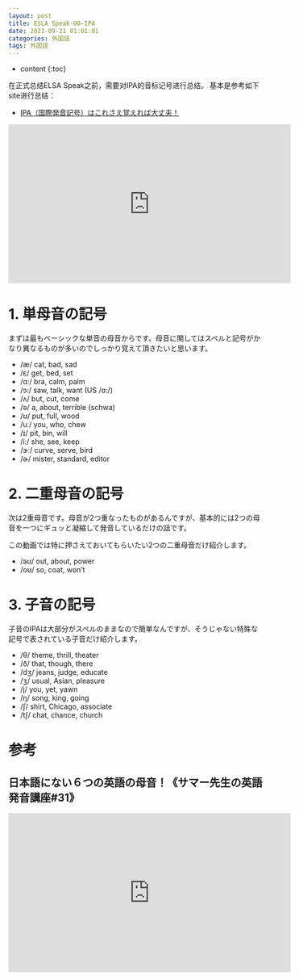 ```yaml
---
layout: post
title: ESLA Speak-00-IPA
date: 2021-09-21 01:01:01
categories: 外国語
tags: 外国語
---
```

* content
{:toc}

在正式总结ELSA Speak之前，需要对IPA的音标记号进行总结。
基本是参考如下site进行总结：
- [IPA（国際発音記号）はこれさえ覚えれば大丈夫！](https://dr-d.jp/2020/01/20/ipa/)

<iframe width="560" height="315" src="https://www.youtube.com/embed/KQKB5IKa5F0" frameborder="0" allow="autoplay; encrypted-media" allowfullscreen></iframe>

# 1. 単母音の記号

まずは最もベーシックな単音の母音からです。母音に関してはスペルと記号がかなり異なるものが多いのでしっかり覚えて頂きたいと思います。

- /æ/	cat, bad, sad	
- /ɛ/	get, bed, set
- /ɑ:/	bra, calm, palm	
- /ɔ:/	saw, talk, want (US /ɑ:/)
- /ʌ/	but, cut, come	
- /ə/	a, about, terrible (schwa)
- /ʊ/	put, full, wood	
- /uː/	you, who, chew
- /ɪ/	pit, bin, will	
- /i:/	she, see, keep
- /ɝː/	curve, serve, bird	
- /ɚ/	mister, standard, editor

# 2. 二重母音の記号

次は2重母音です。母音が2つ重なったものがあるんですが、基本的には2つの母音を一つにギュッと凝縮して発音しているだけの話です。

この動画では特に押さえておいてもらいたい2つの二重母音だけ紹介します。

- /aʊ/	out, about, power	
- /oʊ/	so, coat, won’t

# 3. 子音の記号

子音のIPAは大部分がスペルのままなので簡単なんですが、そうじゃない特殊な記号で表されている子音だけ紹介します。

- /θ/	theme, thrill, theater	
- /ð/	that, though, there
- /dʒ/	jeans, judge, educate	
- /ʒ/	usual, Asian, pleasure
- /j/	you, yet, yawn	
- /ŋ/	song, king, going
- /ʃ/	shirt, Chicago, associate	
- /tʃ/	chat, chance, church

# 参考

## 日本語にない６つの英語の母音！《サマー先生の英語発音講座#31》

<iframe width="560" height="315" src="https://www.youtube.com/embed/FUsAoaI8QFg" frameborder="0" allow="autoplay; encrypted-media" allowfullscreen></iframe>